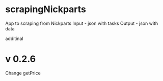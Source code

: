 # scrapingNickparts

App to scraping from Nickparts
Input - json with tasks
Output - json with data


additinal



# v 0.2.6
Change getPrice